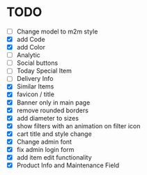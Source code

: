 # TODO

- [ ] Change model to m2m style
- [x] add Code
- [x] add Color
- [ ] Analytic
- [ ] Social buttons
- [ ] Today Special Item
- [ ] Delivery Info
- [x] Similar Items
- [x] favicon / title
- [x] Banner only in main page
- [x] remove rounded borders
- [x] add diameter to sizes
- [x] show filters with an animation on filter icon
- [x] cart title and style change
- [x] Change admin font
- [x] fix admin login form
- [x] add item edit functionality
- [x] Product Info and Maintenance Field

